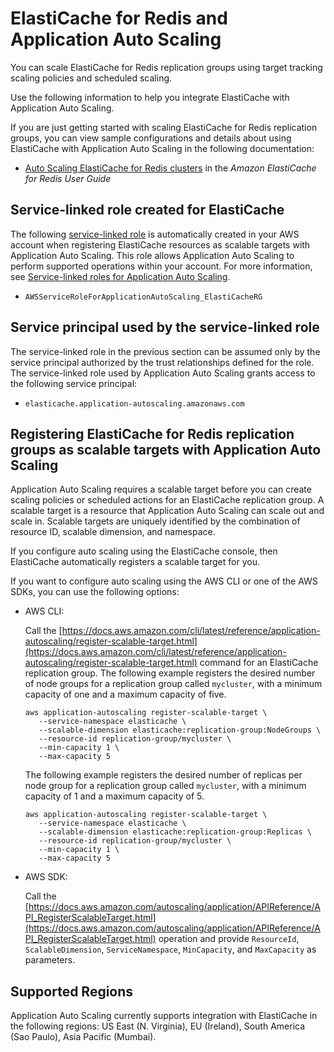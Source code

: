 # ElastiCache for Redis and Application Auto Scaling<a name="services-that-can-integrate-elasticache"></a>

You can scale ElastiCache for Redis replication groups using target tracking scaling policies and scheduled scaling\. 

Use the following information to help you integrate ElastiCache with Application Auto Scaling\. 

If you are just getting started with scaling ElastiCache for Redis replication groups, you can view sample configurations and details about using ElastiCache with Application Auto Scaling in the following documentation:
+ [Auto Scaling ElastiCache for Redis clusters](https://docs.aws.amazon.com/AmazonElastiCache/latest/red-ug/AutoScaling.html) in the *Amazon ElastiCache for Redis User Guide*

## Service\-linked role created for ElastiCache<a name="integrate-service-linked-role-elasticache"></a>

The following [service\-linked role](https://docs.aws.amazon.com/IAM/latest/UserGuide/using-service-linked-roles.html) is automatically created in your AWS account when registering ElastiCache resources as scalable targets with Application Auto Scaling\. This role allows Application Auto Scaling to perform supported operations within your account\. For more information, see [Service\-linked roles for Application Auto Scaling](application-auto-scaling-service-linked-roles.md)\.
+ `AWSServiceRoleForApplicationAutoScaling_ElastiCacheRG`

## Service principal used by the service\-linked role<a name="integrate-service-principal-elasticache"></a>

The service\-linked role in the previous section can be assumed only by the service principal authorized by the trust relationships defined for the role\. The service\-linked role used by Application Auto Scaling grants access to the following service principal: 
+ `elasticache.application-autoscaling.amazonaws.com`

## Registering ElastiCache for Redis replication groups as scalable targets with Application Auto Scaling<a name="integrate-register-elasticache"></a>

Application Auto Scaling requires a scalable target before you can create scaling policies or scheduled actions for an ElastiCache replication group\. A scalable target is a resource that Application Auto Scaling can scale out and scale in\. Scalable targets are uniquely identified by the combination of resource ID, scalable dimension, and namespace\. 

If you configure auto scaling using the ElastiCache console, then ElastiCache automatically registers a scalable target for you\. 

If you want to configure auto scaling using the AWS CLI or one of the AWS SDKs, you can use the following options:
+ AWS CLI: 

  Call the [https://docs.aws.amazon.com/cli/latest/reference/application-autoscaling/register-scalable-target.html](https://docs.aws.amazon.com/cli/latest/reference/application-autoscaling/register-scalable-target.html) command for an ElastiCache replication group\. The following example registers the desired number of node groups for a replication group called `mycluster`, with a minimum capacity of one and a maximum capacity of five\.

  ```
  aws application-autoscaling register-scalable-target \
     --service-namespace elasticache \
     --scalable-dimension elasticache:replication-group:NodeGroups \
     --resource-id replication-group/mycluster \
     --min-capacity 1 \
     --max-capacity 5
  ```

  The following example registers the desired number of replicas per node group for a replication group called `mycluster`, with a minimum capacity of 1 and a maximum capacity of 5\.

  ```
  aws application-autoscaling register-scalable-target \
     --service-namespace elasticache \
     --scalable-dimension elasticache:replication-group:Replicas \
     --resource-id replication-group/mycluster \
     --min-capacity 1 \
     --max-capacity 5
  ```
+ AWS SDK: 

  Call the [https://docs.aws.amazon.com/autoscaling/application/APIReference/API_RegisterScalableTarget.html](https://docs.aws.amazon.com/autoscaling/application/APIReference/API_RegisterScalableTarget.html) operation and provide `ResourceId`, `ScalableDimension`, `ServiceNamespace`, `MinCapacity`, and `MaxCapacity` as parameters\. 

## Supported Regions<a name="elasticache-regions"></a>

Application Auto Scaling currently supports integration with ElastiCache in the following regions: US East \(N\. Virginia\), EU \(Ireland\), South America \(Sao Paulo\), Asia Pacific \(Mumbai\)\.
